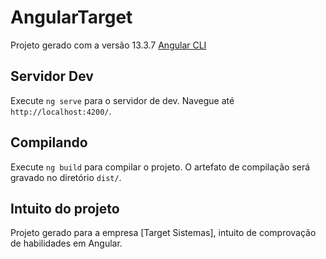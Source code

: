 # AngularTarget

Projeto gerado com a versão 13.3.7 [Angular CLI](https://github.com/angular/angular-cli)

## Servidor Dev

Execute `ng serve` para o servidor de dev. Navegue até `http://localhost:4200/`.

## Compilando

Execute `ng build` para compilar o projeto. O artefato de compilação será gravado no diretório `dist/`.

## Intuito do projeto

Projeto gerado para a empresa [Target Sistemas], intuito de comprovação de habilidades em Angular.

